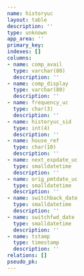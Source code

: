 ```yaml
---
name: historyuc
layout: table
description: ''
type: unknown
app_area: ''
primary_key: 
indexes: []
columns:
- name: comp_avail
  type: varchar(80)
  description: ''
- name: comp_display
  type: varchar(80)
  description: ''
- name: frequency_uc
  type: char(3)
  description: ''
- name: historyuc_sid
  type: int(4)
  description: ''
- name: house_ref
  type: char(10)
  description: ''
- name: next_expdate_uc
  type: smalldatetime
  description: ''
- name: orig_pmtdate_uc
  type: smalldatetime
  description: ''
- name: switchback_date
  type: smalldatetime
  description: ''
- name: switchfwd_date
  type: smalldatetime
  description: ''
- name: tstamp
  type: timestamp
  description: ''
relations: []
pseudo_pk: 
---
```


